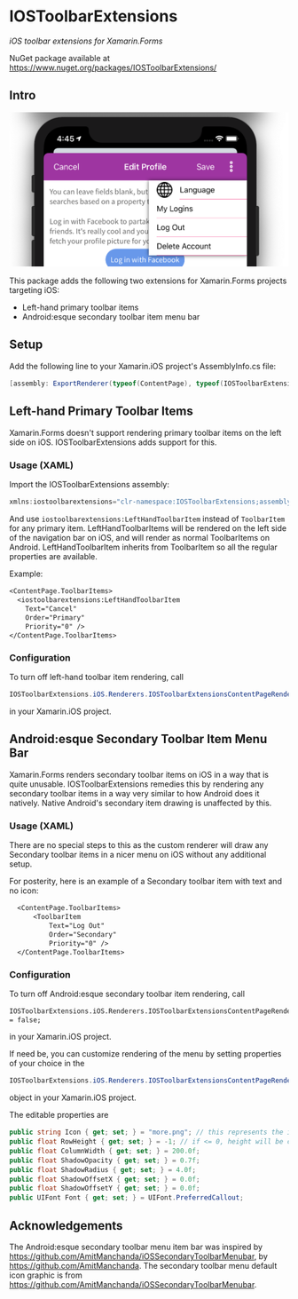 # IOSToolbarExtensions
*iOS toolbar extensions for Xamarin.Forms*

NuGet package available at https://www.nuget.org/packages/IOSToolbarExtensions/

## Intro

![IOSToolbarExtensions](/docs/IOSToolbarExtensions.png)

This package adds the following two extensions for Xamarin.Forms projects targeting iOS:
* Left-hand primary toolbar items
* Android:esque secondary toolbar item menu bar

## Setup

Add the following line to your Xamarin.iOS project's AssemblyInfo.cs file:

```c#
[assembly: ExportRenderer(typeof(ContentPage), typeof(IOSToolbarExtensions.iOS.Renderers.IOSToolbarExtensionsContentPageRenderer), Priority = short.MaxValue)]
```

## Left-hand Primary Toolbar Items

Xamarin.Forms doesn't support rendering primary toolbar items on the left side on iOS. IOSToolbarExtensions adds support for this.

### Usage (XAML)

Import the IOSToolbarExtensions assembly:

```c#
xmlns:iostoolbarextensions="clr-namespace:IOSToolbarExtensions;assembly=iOSToolbarExtensions"
```

And use `iostoolbarextensions:LeftHandToolbarItem` instead of `ToolbarItem` for any primary item. LeftHandToolbarItems will be rendered on the left side of the navigation bar on iOS, and will render as normal ToolbarItems on Android. LeftHandToolbarItem inherits from ToolbarItem so all the regular properties are available.

Example:

```xaml
<ContentPage.ToolbarItems>
  <iostoolbarextensions:LeftHandToolbarItem
    Text="Cancel"
    Order="Primary"
    Priority="0" />
</ContentPage.ToolbarItems>
```

### Configuration

To turn off left-hand toolbar item rendering, call

```c#
IOSToolbarExtensions.iOS.Renderers.IOSToolbarExtensionsContentPageRenderer.EnablePrimaryLeftHandToolbarItemRendering = false;
```

in your Xamarin.iOS project.

## Android:esque Secondary Toolbar Item Menu Bar

Xamarin.Forms renders secondary toolbar items on iOS in a way that is quite unusable. IOSToolbarExtensions remedies this by rendering any secondary toolbar items in a way very similar to how Android does it natively. Native Android's secondary item drawing is unaffected by this.

### Usage (XAML)

There are no special steps to this as the custom renderer will draw any Secondary toolbar items in a nicer menu on iOS without any additional setup.

For posterity, here is an example of a Secondary toolbar item with text and no icon:

```xaml
  <ContentPage.ToolbarItems>
      <ToolbarItem
          Text="Log Out"
          Order="Secondary"
          Priority="0" />
  </ContentPage.ToolbarItems>
```

### Configuration

To turn off Android:esque secondary toolbar item rendering, call

```xaml
IOSToolbarExtensions.iOS.Renderers.IOSToolbarExtensionsContentPageRenderer.EnableSecondaryToolbarRendering = false;
```

in your Xamarin.iOS project.

If need be, you can customize rendering of the menu by setting properties of your choice in the

```c#
IOSToolbarExtensions.iOS.Renderers.IOSToolbarExtensionsContentPageRenderer.SecondaryToolbarUserSettings
```

object in your Xamarin.iOS project.

The editable properties are

```c#
public string Icon { get; set; } = "more.png"; // this represents the icon for the menu, and defaults to an embedded resource with three dots. the value is assigned to a ToolbarItem's IconImageSource, so it can be a resource name or a url.
public float RowHeight { get; set; } = -1; // if <= 0, height will be calculated as font height * 2, else height will be assigned to this value.
public float ColumnWidth { get; set; } = 200.0f;
public float ShadowOpacity { get; set; } = 0.7f;
public float ShadowRadius { get; set; } = 4.0f;
public float ShadowOffsetX { get; set; } = 0.0f;
public float ShadowOffsetY { get; set; } = 0.0f;
public UIFont Font { get; set; } = UIFont.PreferredCallout;
```

## Acknowledgements

The Android:esque secondary toolbar menu item bar was inspired by https://github.com/AmitManchanda/iOSSecondaryToolbarMenubar, by https://github.com/AmitManchanda.
The secondary toolbar menu default icon graphic is from https://github.com/AmitManchanda/iOSSecondaryToolbarMenubar.
